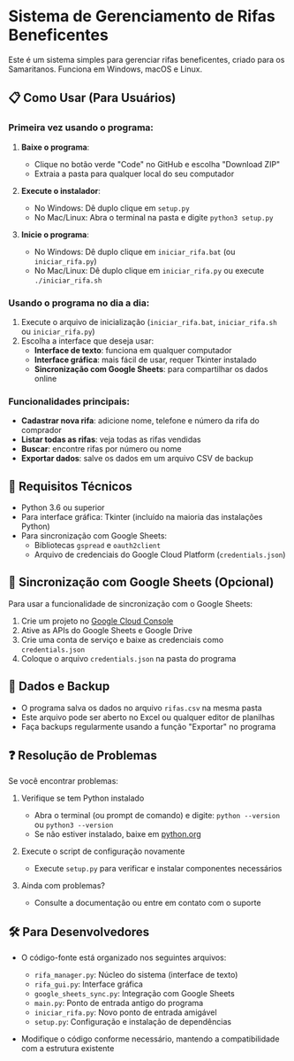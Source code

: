 # Sistema de Gerenciamento de Rifas Beneficentes

Este é um sistema simples para gerenciar rifas beneficentes, criado para os Samaritanos. Funciona em Windows, macOS e Linux.

## 📋 Como Usar (Para Usuários)

### Primeira vez usando o programa:

1. **Baixe o programa**:
   - Clique no botão verde "Code" no GitHub e escolha "Download ZIP"
   - Extraia a pasta para qualquer local do seu computador

2. **Execute o instalador**:
   - No Windows: Dê duplo clique em `setup.py`
   - No Mac/Linux: Abra o terminal na pasta e digite `python3 setup.py`

3. **Inicie o programa**:
   - No Windows: Dê duplo clique em `iniciar_rifa.bat` (ou `iniciar_rifa.py`)
   - No Mac/Linux: Dê duplo clique em `iniciar_rifa.py` ou execute `./iniciar_rifa.sh`

### Usando o programa no dia a dia:

1. Execute o arquivo de inicialização (`iniciar_rifa.bat`, `iniciar_rifa.sh` ou `iniciar_rifa.py`)
2. Escolha a interface que deseja usar:
   - **Interface de texto**: funciona em qualquer computador
   - **Interface gráfica**: mais fácil de usar, requer Tkinter instalado
   - **Sincronização com Google Sheets**: para compartilhar os dados online

### Funcionalidades principais:

- **Cadastrar nova rifa**: adicione nome, telefone e número da rifa do comprador
- **Listar todas as rifas**: veja todas as rifas vendidas
- **Buscar**: encontre rifas por número ou nome
- **Exportar dados**: salve os dados em um arquivo CSV de backup

## 🔧 Requisitos Técnicos

- Python 3.6 ou superior
- Para interface gráfica: Tkinter (incluído na maioria das instalações Python)
- Para sincronização com Google Sheets:
  - Bibliotecas `gspread` e `oauth2client`
  - Arquivo de credenciais do Google Cloud Platform (`credentials.json`)

## 🔄 Sincronização com Google Sheets (Opcional)

Para usar a funcionalidade de sincronização com o Google Sheets:

1. Crie um projeto no [Google Cloud Console](https://console.cloud.google.com/)
2. Ative as APIs do Google Sheets e Google Drive
3. Crie uma conta de serviço e baixe as credenciais como `credentials.json`
4. Coloque o arquivo `credentials.json` na pasta do programa

## 📁 Dados e Backup

- O programa salva os dados no arquivo `rifas.csv` na mesma pasta
- Este arquivo pode ser aberto no Excel ou qualquer editor de planilhas
- Faça backups regularmente usando a função "Exportar" no programa

## ❓ Resolução de Problemas

Se você encontrar problemas:

1. Verifique se tem Python instalado
   - Abra o terminal (ou prompt de comando) e digite: `python --version` ou `python3 --version`
   - Se não estiver instalado, baixe em [python.org](https://www.python.org/downloads/)

2. Execute o script de configuração novamente
   - Execute `setup.py` para verificar e instalar componentes necessários

3. Ainda com problemas?
   - Consulte a documentação ou entre em contato com o suporte

## 🛠️ Para Desenvolvedores

- O código-fonte está organizado nos seguintes arquivos:
  - `rifa_manager.py`: Núcleo do sistema (interface de texto)
  - `rifa_gui.py`: Interface gráfica
  - `google_sheets_sync.py`: Integração com Google Sheets
  - `main.py`: Ponto de entrada antigo do programa
  - `iniciar_rifa.py`: Novo ponto de entrada amigável
  - `setup.py`: Configuração e instalação de dependências

- Modifique o código conforme necessário, mantendo a compatibilidade com a estrutura existente
